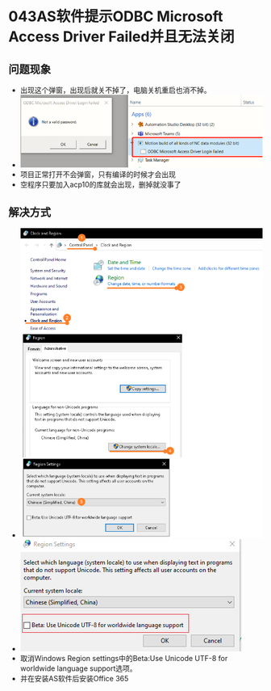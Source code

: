 # 043AS软件提示ODBC Microsoft Access Driver Failed并且无法关闭
## 问题现象
- 出现这个弹窗，出现后就关不掉了，电脑关机重启也消不掉。
- ![Img](./FILES/043AS软件提示ODBC%20Microsoft%20Access%20Driver%20Failed并且无法关闭.md/img-20220630164355.png)
- 项目正常打开不会弹窗，只有编译的时候才会出现
- 空程序只要加入acp10的库就会出现，删掉就没事了

## 解决方式
- ![](FILES/043AS软件提示ODBC%20Microsoft%20Access%20Driver%20Failed并且无法关闭/image-20221024151731219.png)
- ![Img](./FILES/043AS软件提示ODBC%20Microsoft%20Access%20Driver%20Failed并且无法关闭.md/img-20220630164443.png)
- 取消Windows Region settings中的Beta:Use Unicode UTF-8 for worldwide language support选项。
- 并在安装AS软件后安装Office 365
